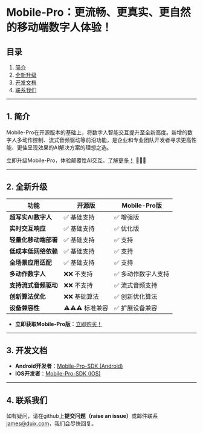 # Mobile-Pro：更流畅、更真实、更自然的移动端数字人体验！

## 目录
1. [简介](#1-简介)  
2. [全新升级](#2-全新升级)  
3. [开发文档](#3-开发文档)  
4. [联系我们](#5-联系我们)  

---

## 1. 简介  
Mobile-Pro在开源版本的基础上，将数字人智能交互提升至全新高度。新增的数字人多动作控制、流式音频驱动等前沿功能，是企业和专业团队开发者寻求更高性能、更佳呈现效果的AI解决方案的理想之选。

立即升级Mobile-Pro，体验颠覆性AI交互。[了解更多！](http://duix.com/mpro?lang=zh) 🚀🚀🚀

---

## 2. 全新升级  
| 功能                        | 开源版                  | Mobile-Pro版                     |
|----------------------------|------------------------|----------------------------------|
| ​**超写实AI数字人**​             | ✅ 基础支持             | ✅ 增强版                        |
| ​**实时交互响应**​               | ✅ 基础支持             | ✅ 优化版                        |
| ​**轻量化移动端部署**​             | ✅ 基础支持             | ✅ 支持                          |
| ​**低成本低网络依赖**​         | ✅ 基础支持             | ✅ 支持                          |
| ​**全场景应用适配**​             | ✅ 基础支持             | ✅ 支持                          |
| ​**多动作数字人**​           | ❌❌ 不支持              | ✅ 多动作数字人支持                  |
| ​**支持流式音频驱动**​              | ❌❌ 不支持            | ✅ 流式音频支持                  |
| ​**创新算法优化**​            | ❌❌ 基础算法              | ✅ 创新优化算法              |
| ​**设备兼容性**​            | ⚠⚠⚠️ 标准兼容           | ✅ 扩展设备兼容                |

- ​**立即获取Mobile-Pro版**​：[立即购买！](http://duix.com/mpro?lang=zh)
---

## 3. 开发文档  
- ​**Android开发者**​：[Mobile-Pro-SDK (Android)](https://github.com/duixcom/Duix.mobile-pro/blob/main/quickstart/java/duix-mobile-pro-demo/README_zh.md)  
- ​**IOS开发者**​：[Mobile-Pro-SDK (IOS)](https://github.com/duixcom/Duix.mobile-pro/blob/main/quickstart/ios/README.md)  

---

## 4. 联系我们  
如有疑问，请​在github上**提交问题（raise an issue）**​或邮件联系 [james@duix.com](mailto:james@duix.com)，我们会尽快回复。
